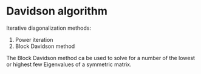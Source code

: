# Davidson algorithm
Iterative diagonalization methods:
1) Power iteration
2) Block Davidson method

The Block Davidson method ca be used to solve for 
a number of the lowest or highest few Eigenvalues of a 
symmetric matrix.  
